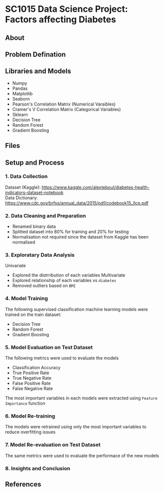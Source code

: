 # SC1015 Data Science Project: Factors affecting Diabetes
## About
## Problem Defination
## Libraries and Models
- Numpy
- Pandas
- Matplotlib
- Seaborn
- Pearson's Correlation Matrix (Numerical Varaibles)
- Cramer's V Correlation Matrix (Categorical Variables)
- Sklearn
- Decision Tree
- Random Forest
- Gradient Boosting
## Files
## Setup and Process
### 1. Data Collection
Dataset (Kaggle): https://www.kaggle.com/alexteboul/diabetes-health-indicators-dataset-notebook  
Data Dictionary: https://www.cdc.gov/brfss/annual_data/2015/pdf/codebook15_llcp.pdf
### 2. Data Cleaning and Preparation
- Renamed binary data
- Splitted dataset into 80% for training and 20% for testing
- Normalisation not required since the dataset from Kaggle has been normalised
### 3. Exploratary Data Analysis
Univariate
- Explored the distrribution of each variables
Multivariate
- Explored relationship of each variables vs `diabetes`
- Removed outliers based on `BMI`
### 4. Model Training
The following supervised classification machine learning models were trained on the train dataset:
- Decision Tree
- Random Forest
- Gradient Boosting
### 5. Model Evaluation on Test Dataset
The following metrics were used to evaluate the models
- Classification Accuracy
- True Positive Rate
- True Negative Rate
- False Positive Rate
- False Negative Rate  

The most important variables in each models were extracted using `Feature Importance` function
### 6. Model Re-training
The models were retrained using only the most important variables to reduce overfitting issues
### 7. Model Re-evaluation on Test Dataset
The same metrics were used to evaluate the performace of the new models
### 8. Insights and Conclusion
## References

